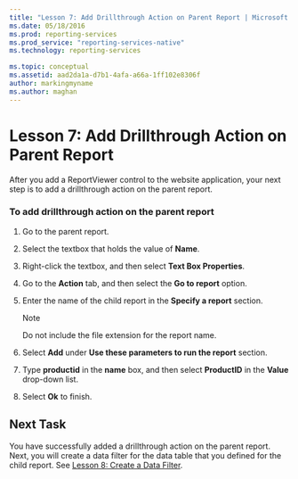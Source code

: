 ```yaml
---
title: "Lesson 7: Add Drillthrough Action on Parent Report | Microsoft Docs"
ms.date: 05/18/2016
ms.prod: reporting-services
ms.prod_service: "reporting-services-native"
ms.technology: reporting-services

ms.topic: conceptual
ms.assetid: aad2da1a-d7b1-4afa-a66a-1ff102e8306f
author: markingmyname
ms.author: maghan
---
```

# Lesson 7: Add Drillthrough Action on Parent Report
After you add a ReportViewer control to the website application, your next step is to add a drillthrough action on the parent report.  
  
### To add drillthrough action on the parent report  
  
1.  Go to the parent report.  
  
2.  Select the textbox that holds the value of **Name**.  
  
3.  Right-click the textbox, and then select **Text Box Properties**.  
  
4.  Go to the **Action** tab, and then select the **Go to report** option.  
  
5.  Enter the name of the child report in the **Specify a report** section.  
  
    > [!NOTE]
    > Do not include the file extension for the report name.  
  
6.  Select **Add** under **Use these parameters to run the report** section.  
  
7.  Type **productid** in the **name** box, and then select **ProductID** in the **Value** drop-down list.  
  
8.  Select **Ok** to finish.  
  
## Next Task  
You have successfully added a drillthrough action on the parent report. Next, you will create a data filter for the data table that you defined for the child report. See [Lesson 8: Create a Data Filter](../reporting-services/lesson-8-create-a-data-filter.md).  
  
  
  

